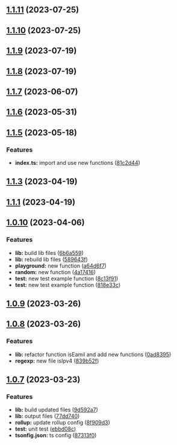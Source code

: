 ## [1.1.11](https://github.com/guxuerui/utils-snap-fn/compare/v1.1.10...v1.1.11) (2023-07-25)



## [1.1.10](https://github.com/guxuerui/utils-snap-fn/compare/v1.1.9...v1.1.10) (2023-07-25)



## [1.1.9](https://github.com/guxuerui/utils-snap-fn/compare/v1.1.8...v1.1.9) (2023-07-19)



## [1.1.8](https://github.com/guxuerui/utils-snap-fn/compare/v1.1.7...v1.1.8) (2023-07-19)



## [1.1.7](https://github.com/guxuerui/utils-snap-fn/compare/v1.1.6...v1.1.7) (2023-06-07)



## [1.1.6](https://github.com/guxuerui/utils-snap-fn/compare/v1.1.5...v1.1.6) (2023-05-31)



## [1.1.5](https://github.com/guxuerui/utils-snap-fn/compare/v1.1.3...v1.1.5) (2023-05-18)


### Features

* **index.ts:** import and use new functions ([81c2d44](https://github.com/guxuerui/utils-snap-fn/commit/81c2d44cf3f417185f4322570a68562f6d66a33d))



## [1.1.3](https://github.com/guxuerui/utils-snap-fn/compare/v1.1.1...v1.1.3) (2023-04-19)



## [1.1.1](https://github.com/guxuerui/utils-snap-fn/compare/v1.0.10...v1.1.1) (2023-04-19)



## [1.0.10](https://github.com/guxuerui/utils-snap-fn/compare/v1.0.9...v1.0.10) (2023-04-06)


### Features

* **lib:** build lib files ([6b6a559](https://github.com/guxuerui/utils-snap-fn/commit/6b6a559207b0d37ca5de745cf9920ae5a2992986))
* **lib:** rebuild lib files ([589643f](https://github.com/guxuerui/utils-snap-fn/commit/589643f531f508adf74e753b131781899f6ac50e))
* **playground:** new function ([a64d6f7](https://github.com/guxuerui/utils-snap-fn/commit/a64d6f784b53088702ee964ab9fbc184958c347c))
* **random:** new function ([4a17416](https://github.com/guxuerui/utils-snap-fn/commit/4a17416323f88562f523f1536b7025e00ebf8036))
* **test:** new test example function ([8c13f91](https://github.com/guxuerui/utils-snap-fn/commit/8c13f91125373bb856b8a9edc3fc205127d975a9))
* **test:** new test example function ([818e33c](https://github.com/guxuerui/utils-snap-fn/commit/818e33ce030c91c9a4d15e9734bbc84f19238d5c))



## [1.0.9](https://github.com/guxuerui/utils-snap-fn/compare/v1.0.8...v1.0.9) (2023-03-26)



## [1.0.8](https://github.com/guxuerui/utils-snap-fn/compare/v1.0.7...v1.0.8) (2023-03-26)


### Features

* **lib:** refactor function isEamil and add new functions ([0ad8395](https://github.com/guxuerui/utils-snap-fn/commit/0ad8395590f9e0a0ec053a82018edeb575399a0c))
* **regexp:** new file isIpv4 ([839b52f](https://github.com/guxuerui/utils-snap-fn/commit/839b52f134de80df20d5fd8afb614cc2e6652c8e))



## [1.0.7](https://github.com/guxuerui/utils-snap-fn/compare/77dd7405ccca5387c34c1cc5f33f777fad7653de...v1.0.7) (2023-03-23)


### Features

* **lib:** build updated files ([9d592a7](https://github.com/guxuerui/utils-snap-fn/commit/9d592a79114ce02a4c2662d34043e33249d7350f))
* **lib:** output files ([77dd740](https://github.com/guxuerui/utils-snap-fn/commit/77dd7405ccca5387c34c1cc5f33f777fad7653de))
* **rollup:** update rollup config ([8f909d3](https://github.com/guxuerui/utils-snap-fn/commit/8f909d3448c5abec341694c3c8db14f54aba8bc4))
* **test:** unit test ([ebbd08c](https://github.com/guxuerui/utils-snap-fn/commit/ebbd08c0db6c68127a2ecce2c9853011d3583227))
* **tsonfig.json:** ts config ([87313f0](https://github.com/guxuerui/utils-snap-fn/commit/87313f0693c2946b2ee89c49f11e7e5f30be5508))



